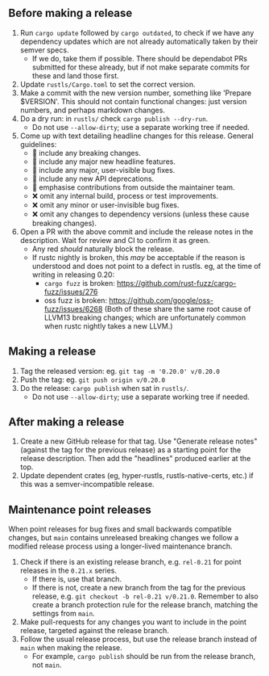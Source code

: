## Before making a release

1. Run `cargo update` followed by `cargo outdated`, to check if we have any
   dependency updates which are not already automatically taken by their semver specs.
   - If we do, take them if possible.  There should be dependabot PRs submitted for these already, but if
     not make separate commits for these and land those first.
2. Update `rustls/Cargo.toml` to set the correct version.
3. Make a commit with the new version number, something like 'Prepare $VERSION'.  This
   should not contain functional changes: just version numbers, and perhaps markdown changes.
4. Do a dry run: in `rustls/` check `cargo publish --dry-run`.
   - Do not use `--allow-dirty`; use a separate working tree if needed.
5. Come up with text detailing headline changes for this release.  General guidelines:
   * :green_heart: include any breaking changes.
   * :green_heart: include any major new headline features.
   * :green_heart: include any major, user-visible bug fixes.
   * :green_heart: include any new API deprecations.
   * :green_heart: emphasise contributions from outside the maintainer team.
   * :x: omit any internal build, process or test improvements.
   * :x: omit any minor or user-invisible bug fixes.
   * :x: omit any changes to dependency versions (unless these cause breaking changes).
5. Open a PR with the above commit and include the release notes in the description.
   Wait for review and CI to confirm it as green.
   - Any red _should_ naturally block the release.
   - If rustc nightly is broken, this _may_ be acceptable if the reason is understood
     and does not point to a defect in rustls.  eg, at the time of writing in releasing 0.20:
     - `cargo fuzz` is broken: https://github.com/rust-fuzz/cargo-fuzz/issues/276
     - oss fuzz is broken: https://github.com/google/oss-fuzz/issues/6268
     (Both of these share the same root cause of LLVM13 breaking changes; which are
      unfortunately common when rustc nightly takes a new LLVM.)

## Making a release

1. Tag the released version: eg. `git tag -m '0.20.0' v/0.20.0`
2. Push the tag: eg. `git push origin v/0.20.0`
3. Do the release: `cargo publish` when sat in `rustls/`.
   - Do not use `--allow-dirty`; use a separate working tree if needed.

## After making a release

1. Create a new GitHub release for that tag.  Use "Generate release notes" (against the tag for the previous release)
   as a starting point for the release description.  Then add the "headlines" produced earlier at the top.
2. Update dependent crates (eg, hyper-rustls, rustls-native-certs, etc.) if this was a semver-incompatible release.

## Maintenance point releases

When point releases for bug fixes and small backwards compatible changes, but `main` contains unreleased breaking 
changes we follow a modified release process using a longer-lived maintenance branch.

1. Check if there is an existing release branch, e.g. `rel-0.21` for point releases in the `0.21.x` series.
   - If there is, use that branch.
   - If there is not, create a new branch from the tag for the previous release, e.g. `git checkout -b rel-0.21 v/0.21.0`.
     Remember to also create a branch protection rule for the release branch, matching the settings from `main`.
2. Make pull-requests for any changes you want to include in the point release, targeted against the release branch.
3. Follow the usual release process, but use the release branch instead of `main` when making the release.
   - For example, `cargo publish` should be run from the release branch, not `main`.
